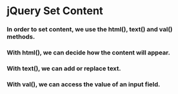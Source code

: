 # jQuery Set Content
### In order to set content, we use the html(), text() and val() methods.
### With html(), we can decide how the content will appear.
### With text(), we can add or replace text.
### With val(), we can access the value of an input field.
